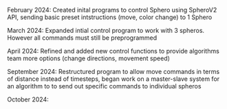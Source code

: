 February 2024: Created inital programs to control Sphero using SpheroV2 API, sending basic preset intstructions (move, color change) to 1 Sphero

March 2024: Expanded intial control program to work with 3 spheros. However all commands must still be preprogrammed

April 2024: Refined and added new control functions to provide algorithms team more options (change directions, movement speed)

September 2024: Restructured program to allow move commands in terms of distance instead of timesteps, began work on a master-slave system for an algorithm to to send out specific commands to individual spheros

October 2024:
